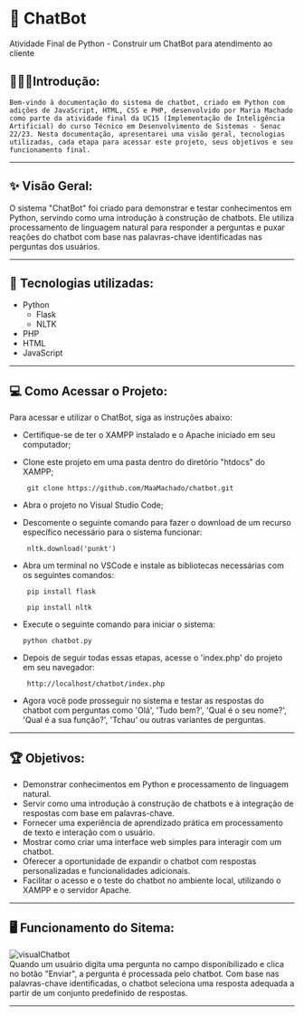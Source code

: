 # 🤖 ChatBot
Atividade Final de Python - Construir um ChatBot para atendimento ao cliente

## 👨🏽‍💻**Introdução:**

`Bem-vindo à documentação do sistema de chatbot, criado em Python com adições de JavaScript, HTML, CSS e PHP,
desenvolvido por Maria Machado como parte da atividade final da UC15 (Implementação de Inteligência Artificial) do curso Técnico em Desenvolvimento de Sistemas - Senac 22/23.
Nesta documentação, apresentarei uma visão geral, tecnologias utilizadas, cada etapa para acessar este projeto, seus objetivos e seu funcionamento final.` <br>
               
---

## ✨ Visão Geral:

O sistema "ChatBot" foi criado para demonstrar e testar conhecimentos em Python, servindo como uma introdução à construção de chatbots.
Ele utiliza processamento de linguagem natural para responder a perguntas e puxar reações do chatbot com base nas palavras-chave identificadas nas perguntas dos usuários.

---

## 🎯 Tecnologias utilizadas:

- Python
  - Flask
  - NLTK
- PHP
- HTML
- JavaScript

---

## 💻 Como Acessar o Projeto:

Para acessar e utilizar o ChatBot, siga as instruções abaixo:

- Certifique-se de ter o XAMPP instalado e o Apache iniciado em seu computador;
  
- Clone este projeto em uma pasta dentro do diretório "htdocs" do XAMPP;

  ```
   git clone https://github.com/MaaMachado/chatbot.git
   ```

- Abra o projeto no Visual Studio Code;
  
- Descomente o seguinte comando para fazer o download de um recurso específico necessário para o sistema funcionar:

  ```
   nltk.download('punkt')
   ```
  
- Abra um terminal no VSCode e instale as bibliotecas necessárias com os seguintes comandos:

  ```
   pip install flask
   ```
  ```
   pip install nltk
   ```
  
- Execute o seguinte comando para iniciar o sistema:

   ```
   python chatbot.py
   ```

- Depois de seguir todas essas etapas, acesse o 'index.php' do projeto em seu navegador:

  ```
   http://localhost/chatbot/index.php
   ```
  
- Agora você pode prosseguir no sistema e testar as respostas do chatbot com perguntas como 'Olá', 'Tudo bem?', 'Qual é o seu nome?', 'Qual é a sua função?', 'Tchau' ou outras variantes de perguntas.

---

## 🏆 Objetivos:

- Demonstrar conhecimentos em Python e processamento de linguagem natural.
- Servir como uma introdução à construção de chatbots e à integração de respostas com base em palavras-chave.
- Fornecer uma experiência de aprendizado prática em processamento de texto e interação com o usuário.
- Mostrar como criar uma interface web simples para interagir com um chatbot.
- Oferecer a oportunidade de expandir o chatbot com respostas personalizadas e funcionalidades adicionais.
- Facilitar o acesso e o teste do chatbot no ambiente local, utilizando o XAMPP e o servidor Apache.

---

## 🖥 Funcionamento do Sitema:

![visualChatbot](https://github.com/MaaMachado/chatbot/assets/102763421/31d62a8e-583a-485d-b362-458273953789)
<br>Quando um usuário digita uma pergunta no campo disponibilizado e clica no botão "Enviar", a pergunta é processada pelo chatbot. Com base nas palavras-chave identificadas, o chatbot seleciona uma resposta adequada a partir de um conjunto predefinido de respostas.

---
